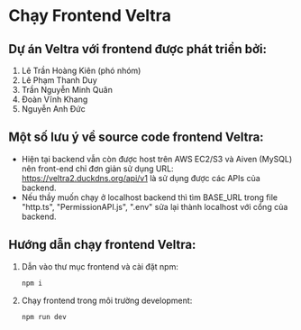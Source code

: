 # Chạy Frontend Veltra
## Dự án Veltra với frontend được phát triển bởi:
1. Lê Trần Hoàng Kiên (phó nhóm)
2. Lê Phạm Thanh Duy
3. Trần Nguyễn Minh Quân
4. Đoàn Vĩnh Khang
5. Nguyễn Anh Đức

## Một số lưu ý về source code frontend Veltra:
+ Hiện tại backend vẫn còn được host trên AWS EC2/S3 và Aiven (MySQL) nên front-end chỉ đơn giản sử dụng URL: https://veltra2.duckdns.org/api/v1 là sử dụng được các APIs của backend.
+ Nếu thầy muốn chạy ở localhost backend thì tìm BASE_URL trong file "http.ts", "PermissionAPI.js", ".env" sửa lại thành localhost với cổng của backend.

## Hướng dẫn chạy frontend Veltra:
1. Dẫn vào thư mục frontend và cài đặt npm: 
    ```bash
    npm i
    ```
2. Chạy frontend trong môi trường development: 
    ```bash
    npm run dev
    ```
